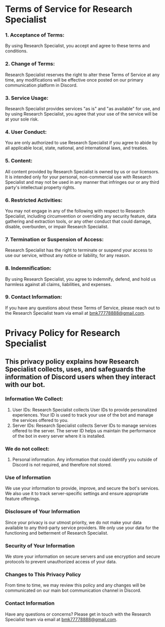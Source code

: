 # Terms of Service for Research Specialist

### 1. Acceptance of Terms:
By using Research Specialist, you accept and agree to these terms and conditions.

### 2. Change of Terms:
Research Specialist reserves the right to alter these Terms of Service at any time, any modifications will be effective once posted on our primary communication platform in Discord.

### 3. Service Usage:
Research Specialist provides services "as is" and "as available" for use, and by using Research Specialist, you agree that your use of the service will be at your sole risk.

### 4. User Conduct:
You are only authorized to use Research Specialist if you agree to abide by all applicable local, state, national, and international laws, and treaties.

### 5. Content:
All content provided by Research Specialist is owned by us or our licensors. It is intended only for your personal, non-commercial use with Research Specialist and may not be used in any manner that infringes our or any third party's intellectual property rights.

### 6. Restricted Activities:
You may not engage in any of the following with respect to Research Specialist, including circumvention or overriding any security feature, data gathering and extraction tools, or any other conduct that could damage, disable, overburden, or impair Research Specialist.

### 7. Termination or Suspension of Access:
Research Specialist has the right to terminate or suspend your access to use our service, without any notice or liability, for any reason.

### 8. Indemnification:
By using Research Specialist, you agree to indemnify, defend, and hold us harmless against all claims, liabilities, and expenses.

### 9. Contact Information:
If you have any questions about these Terms of Service, please reach out to the Research Specialist team via email at bmk77778888@gmail.com.

# Privacy Policy for Research Specialist

## This privacy policy explains how Research Specialist collects, uses, and safeguards the information of Discord users when they interact with our bot.

### Information We Collect:


1.	User IDs: Research Specialist collects User IDs to provide personalized experiences. Your ID is used to track your use of the bot and manage the services offered to you.
2.	Server IDs: Research Specialist collects Server IDs to manage services offered to the server. The server ID helps us maintain the performance of the bot in every server where it is installed.

### We do not collect:


1.	Personal information. Any information that could identify you outside of Discord is not required, and therefore not stored.

### Use of Information

We use your information to provide, improve, and secure the bot's services. We also use it to track server-specific settings and ensure appropriate feature offerings.

### Disclosure of Your Information

Since your privacy is our utmost priority, we do not make your data available to any third-party service providers. We only use your data for the functioning and betterment of Research Specialist.

### Security of Your Information

We store your information on secure servers and use encryption and secure protocols to prevent unauthorized access of your data.

### Changes to This Privacy Policy

From time to time, we may review this policy and any changes will be communicated on our main bot communication channel in Discord.

### Contact Information

Have any questions or concerns? Please get in touch with the Research Specialist team via email at bmk77778888@gmail.com.



